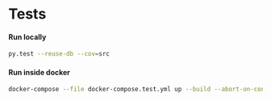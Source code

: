 Tests
=====

#### Run locally
```bash
py.test --reuse-db --cov=src
```


#### Run inside docker

```bash
docker-compose --file docker-compose.test.yml up --build --abort-on-container-exit
```
